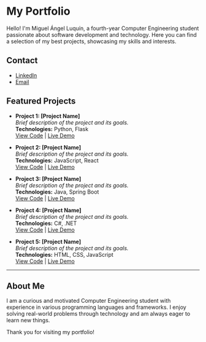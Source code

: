 # My Portfolio

Hello! I'm Miguel Ángel Luquín, a fourth-year Computer Engineering student passionate about software development and technology. Here you can find a selection of my best projects, showcasing my skills and interests.

## Contact

- [LinkedIn](https://www.linkedin.com/in/miguel-angel-luquin-guerrero/)
- [Email](mluquinguerrero@gmail.com)

## Featured Projects

- **Project 1: [Project Name]**  
  *Brief description of the project and its goals.*  
  **Technologies:** Python, Flask  
  [View Code](https://github.com/yourusername/project1) | [Live Demo](https://yourusername.github.io/project1)

- **Project 2: [Project Name]**  
  *Brief description of the project and its goals.*  
  **Technologies:** JavaScript, React  
  [View Code](https://github.com/yourusername/project2) | [Live Demo](https://yourusername.github.io/project2)

- **Project 3: [Project Name]**  
  *Brief description of the project and its goals.*  
  **Technologies:** Java, Spring Boot  
  [View Code](https://github.com/yourusername/project3) | [Live Demo](https://yourusername.github.io/project3)

- **Project 4: [Project Name]**  
  *Brief description of the project and its goals.*  
  **Technologies:** C#, .NET  
  [View Code](https://github.com/yourusername/project4) | [Live Demo](https://yourusername.github.io/project4)

- **Project 5: [Project Name]**  
  *Brief description of the project and its goals.*  
  **Technologies:** HTML, CSS, JavaScript  
  [View Code](https://github.com/yourusername/project5) | [Live Demo](https://yourusername.github.io/project5)

---

## About Me

I am a curious and motivated Computer Engineering student with experience in various programming languages and frameworks. I enjoy solving real-world problems through technology and am always eager to learn new things.

Thank you for visiting my portfolio!
